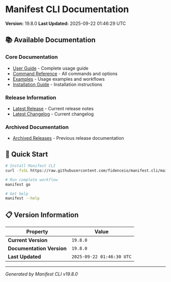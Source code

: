 # Manifest CLI Documentation

**Version:** 19.8.0
**Last Updated:** 2025-09-22 01:46:29 UTC

## 📚 Available Documentation

### Core Documentation
- [User Guide](USER_GUIDE.md) - Complete usage guide
- [Command Reference](COMMAND_REFERENCE.md) - All commands and options
- [Examples](EXAMPLES.md) - Usage examples and workflows
- [Installation Guide](INSTALLATION.md) - Installation instructions

### Release Information
- [Latest Release](RELEASE_v19.8.0.md) - Current release notes
- [Latest Changelog](CHANGELOG_v19.8.0.md) - Current changelog

### Archived Documentation
- [Archived Releases](zArchive/) - Previous release documentation

## 🚀 Quick Start

```bash
# Install Manifest CLI
curl -fsSL https://raw.githubusercontent.com/fidenceio/manifest.cli/main/install-cli.sh | bash

# Run complete workflow
manifest go

# Get help
manifest --help
```

## 📋 Version Information

| Property | Value |
|----------|-------|
| **Current Version** | `19.8.0` |
| **Documentation Version** | `19.8.0` |
| **Last Updated** | `2025-09-22 01:46:30 UTC` |

---
*Generated by Manifest CLI v19.8.0*
